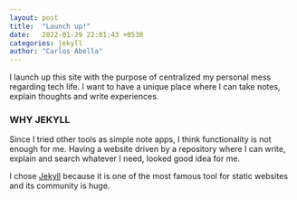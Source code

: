 ```yaml
---
layout: post
title:  "Launch up!"
date:   2022-01-29 22:01:43 +0530
categories: jekyll
author: "Carlos Abella"
---
```


I launch up this site with the purpose of centralized my personal mess regarding tech life. I want to have a unique place where I can take notes, explain thoughts and write experiences.

### **WHY JEKYLL**

Since I tried other tools as simple note apps, I think functionality is not enough for me. Having a website driven by a repository where I can write, explain and search whatever I need, looked good idea for me.

I chose [Jekyll][jekyll-home] because it is one of the most famous tool for static websites and its community is huge.

[jekyll-home]: http://jekyllrb.com/
